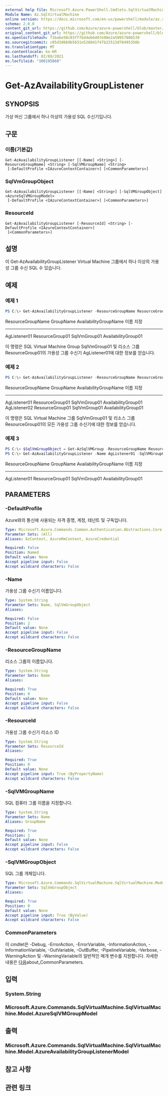 ```yaml
---
external help file: Microsoft.Azure.PowerShell.Cmdlets.SqlVirtualMachine.dll-Help.xml
Module Name: Az.SqlVirtualMachine
online version: https://docs.microsoft.com/en-us/powershell/module/az.sqlvirtualmachine/get-azavailabilitygrouplistener
schema: 2.0.0
content_git_url: https://github.com/Azure/azure-powershell/blob/master/src/SqlVirtualMachine/SqlVirtualMachine/help/Get-AzAvailabilityGroupListener.md
original_content_git_url: https://github.com/Azure/azure-powershell/blob/master/src/SqlVirtualMachine/SqlVirtualMachine/help/Get-AzAvailabilityGroupListener.md
ms.openlocfilehash: f1ba6e50c03fffbd4eb6407e90e2a50957806539
ms.sourcegitcommit: c05d3d669b5631e526841f47b22513d78495350b
ms.translationtype: MT
ms.contentlocale: ko-KR
ms.lasthandoff: 02/09/2021
ms.locfileid: "100195868"
---
```

# Get-AzAvailabilityGroupListener

## SYNOPSIS
가상 머신 그룹에서 하나 이상의 가용성 SQL 수신기입니다.

## 구문

### 이름(기본값)
```
Get-AzAvailabilityGroupListener [[-Name] <String>] [-ResourceGroupName] <String> [-SqlVMGroupName] <String>
 [-DefaultProfile <IAzureContextContainer>] [<CommonParameters>]
```

### SqlVmGroupObject
```
Get-AzAvailabilityGroupListener [[-Name] <String>] [-SqlVMGroupObject] <AzureSqlVMGroupModel>
 [-DefaultProfile <IAzureContextContainer>] [<CommonParameters>]
```

### ResourceId
```
Get-AzAvailabilityGroupListener [-ResourceId] <String> [-DefaultProfile <IAzureContextContainer>]
 [<CommonParameters>]
```

## 설명
이 Get-AzAvailabilityGroupListener Virtual Machine 그룹에서 하나 이상의 가용성 그룹 수신 SQL 수 있습니다.

## 예제

### 예제 1
```powershell
PS C:\> Get-AzAvailabilityGroupListener -ResourceGroupName ResourceGroup01 -SqlVMGroupName SqlVmGroup01 -Name AgListener01
```

ResourceGroupName GroupName AvailabilityGroupName 이름 지정
----         ----------------- ---------    ---------------------
AgListener01 ResourceGroup01 SqlVmGroup01 AvailabilityGroup01

이 명령은 SQL Virtual Machine Group SqlVmGroup01 및 리소스 그룹 ResourceGroup01의 가용성 그룹 수신기 AgListener01에 대한 정보를 얻습니다.

### 예제 2
```powershell
PS C:\> Get-AzAvailabilityGroupListener -ResourceGroupName ResourceGroup01 -SqlVMGroupName SqlVmGroup01
```

ResourceGroupName GroupName AvailabilityGroupName 이름 지정
----         ----------------- ---------    ---------------------
AgListener01 ResourceGroup01 SqlVmGroup01 AvailabilityGroup01 AgListener02 ResourceGroup01 SqlVmGroup01 AvailabilityGroup01

이 명령은 SQL Virtual Machine 그룹 SqlVmGroup01 및 리소스 그룹 ResourceGroup01의 모든 가용성 그룹 수신기에 대한 정보를 얻습니다.

### 예제 3
```powershell
PS C:\> $SqlVmGroupObject = Get-AzSqlVMGroup -ResourceGroupName ResourceGroup01 -SqlVMGroupName SqlVmGroup01
PS C:\> Get-AzAvailabilityGroupListener -Name AgListener01 -SqlVMGroupObject $SqlVmGroupObject
```

ResourceGroupName GroupName AvailabilityGroupName 이름 지정
----         ----------------- ---------    ---------------------
AgListener01 ResourceGroup01 SqlVmGroup01 AvailabilityGroup01

## PARAMETERS

### -DefaultProfile
Azure와의 통신에 사용되는 자격 증명, 계정, 테넌트 및 구독입니다.

```yaml
Type: Microsoft.Azure.Commands.Common.Authentication.Abstractions.Core.IAzureContextContainer
Parameter Sets: (All)
Aliases: AzContext, AzureRmContext, AzureCredential

Required: False
Position: Named
Default value: None
Accept pipeline input: False
Accept wildcard characters: False
```

### -Name
가용성 그룹 수신기 이름입니다.

```yaml
Type: System.String
Parameter Sets: Name, SqlVmGroupObject
Aliases:

Required: False
Position: 2
Default value: None
Accept pipeline input: False
Accept wildcard characters: False
```

### -ResourceGroupName
리소스 그룹의 이름입니다.

```yaml
Type: System.String
Parameter Sets: Name
Aliases:

Required: True
Position: 0
Default value: None
Accept pipeline input: False
Accept wildcard characters: False
```

### -ResourceId
가용성 그룹 수신기 리소스 ID

```yaml
Type: System.String
Parameter Sets: ResourceId
Aliases:

Required: True
Position: 0
Default value: None
Accept pipeline input: True (ByPropertyName)
Accept wildcard characters: False
```

### -SqlVMGroupName
SQL 컴퓨터 그룹 이름을 지정합니다.

```yaml
Type: System.String
Parameter Sets: Name
Aliases: GroupName

Required: True
Position: 1
Default value: None
Accept pipeline input: False
Accept wildcard characters: False
```

### -SqlVMGroupObject
SQL 그룹 개체입니다.

```yaml
Type: Microsoft.Azure.Commands.SqlVirtualMachine.SqlVirtualMachine.Model.AzureSqlVMGroupModel
Parameter Sets: SqlVmGroupObject
Aliases:

Required: True
Position: 0
Default value: None
Accept pipeline input: True (ByValue)
Accept wildcard characters: False
```

### CommonParameters
이 cmdlet은 -Debug, -ErrorAction, -ErrorVariable, -InformationAction, -InformationVariable, -OutVariable, -OutBuffer, -PipelineVariable, -Verbose, -WarningAction 및 -WarningVariable의 일반적인 매개 변수를 지원합니다. 자세한 내용은 [다음](http://go.microsoft.com/fwlink/?LinkID=113216)about_CommonParameters.

## 입력

### System.String

### Microsoft.Azure.Commands.SqlVirtualMachine.SqlVirtualMachine.Model.AzureSqlVMGroupModel

## 출력

### Microsoft.Azure.Commands.SqlVirtualMachine.SqlVirtualMachine.Model.AzureAvailabilityGroupListenerModel

## 참고 사항

## 관련 링크
